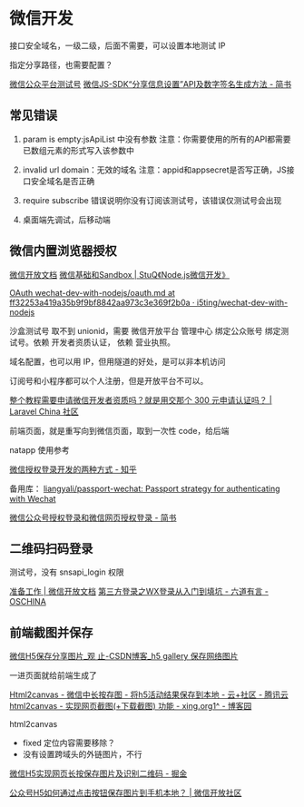 # 微信开发

接口安全域名，一级二级，后面不需要，可以设置本地测试 IP

指定分享路径，也需要配置？

[微信公众平台测试号](mp.weixin.qq.com/debug/cgi-bin/sandbox?t=sandbox/login)
[微信JS-SDK“分享信息设置”API及数字签名生成方法 - 简书](https://www.jianshu.com/p/9f9fa12dd08a)

## 常见错误
1. param is empty:jsApiList 中没有参数
		注意：你需要使用的所有的API都需要已数组元素的形式写入该参数中

2. invalid url domain：无效的域名
		注意：appid和appsecret是否写正确，JS接口安全域名是否正确

3. require subscribe 错误说明你没有订阅该测试号，该错误仅测试号会出现

4. 桌面端先调试，后移动端

## 微信内置浏览器授权
[微信开放文档](https://developers.weixin.qq.com/doc/offiaccount/OA_Web_Apps/Wechat_webpage_authorization.html)
[微信基础和Sandbox | StuQ《Node.js微信开发》](https://i5ting.github.io/wechat-dev-with-nodejs/wechat/init.html)

[OAuth wechat-dev-with-nodejs/oauth.md at ff32253a419a35b9f9bf8842aa973c3e369f2b0a · i5ting/wechat-dev-with-nodejs](https://github.com/i5ting/wechat-dev-with-nodejs/blob/ff32253a419a35b9f9bf8842aa973c3e369f2b0a/wechat/oauth.md)

沙盒测试号 取不到 unionid，需要 微信开放平台 管理中心 绑定公众账号 绑定测试号。依赖 开发者资质认证， 依赖 营业执照。

域名配置，也可以用 IP，但用隧道的好处，是可以非本机访问

订阅号和小程序都可以个人注册，但是开放平台不可以。

[整个教程需要申请微信开发者资质吗？就是用交那个 300 元申请认证吗？ | Laravel China 社区](https://learnku.com/laravel/t/24969)

前端页面，就是重写向到微信页面，取到一次性 code，给后端

natapp 使用参考

[微信授权登录开发的两种方式 - 知乎](https://zhuanlan.zhihu.com/p/104324804)

备用库：
[liangyali/passport-wechat: Passport strategy for authenticating with Wechat](https://github.com/liangyali/passport-wechat)

[微信公众号授权登录和微信网页授权登录 - 简书](https://www.jianshu.com/p/f77c949fc837)

## 二维码扫码登录
测试号，没有 snsapi_login 权限

[准备工作 | 微信开放文档](https://developers.weixin.qq.com/doc/oplatform/Website_App/WeChat_Login/Wechat_Login.html)
[第三方登录之WX登录从入门到填坑 - 六道有言 - OSCHINA](https://my.oschina.net/mtdg/blog/3235931/print)


## 前端截图并保存

[微信H5保存分享图片_观 止-CSDN博客_h5 gallery 保存网络图片](https://blog.csdn.net/u014259536/article/details/86743607)

一进页面就给前端生成了

[Html2canvas - 微信中长按存图 - 将h5活动结果保存到本地 - 云+社区 - 腾讯云](https://cloud.tencent.com/developer/article/1191774)
[html2canvas - 实现网页截图(+下载截图) 功能 - xing.org1^ - 博客园](https://www.cnblogs.com/padding1015/p/8947062.html)

html2canvas
- fixed 定位内容需要移除？
- 没有设置跨域头的外链图片，不行

[微信H5实现网页长按保存图片及识别二维码 - 掘金](https://juejin.im/post/5b7982556fb9a019d9245cf1)

[公众号H5如何通过点击按钮保存图片到手机本地？ | 微信开放社区](https://developers.weixin.qq.com/community/develop/doc/000cc884ec445859e1d728db156000)

